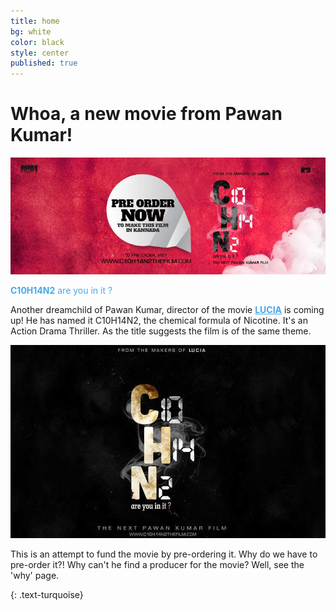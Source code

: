```yaml
---
title: home
bg: white
color: black
style: center
published: true
---
```


# **Whoa, a new movie from Pawan Kumar!**

![c10h14n2 pre order](/img/c10h14n2-red.jpg)



<p style="color:#49a7e9"><strong>C10H14N2</strong> are you in it ?</p>






Another dreamchild of Pawan Kumar, director of the movie <a style="color:#49a7e9" href="http://muvi.es/w3254/312452" target="_blank"><b>LUCIA</b></a> is coming up! He has named it C10H14N2, the chemical formula of Nicotine. It's an Action Drama Thriller. As the title suggests the film is of the same theme.


![c10h14n2 poster](/img/C10H14N2-large-web2.jpg)

This is an attempt to fund the movie by pre-ordering it. Why do we have to pre-order it?! Why can't he find a producer for the movie? Well, see the 'why' page.
<a href="https://c10h14n2movie.com" target="_blank"><span id="forkongithub"></span></a>

{: .text-turquoise}
